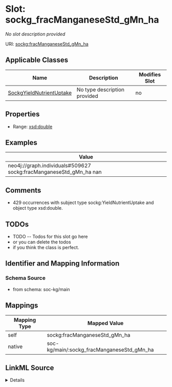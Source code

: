 

# Slot: sockg_fracManganeseStd_gMn_ha


_No slot description provided_





URI: [sockg:fracManganeseStd_gMn_ha](http://www.semanticweb.org/sockg/ontologies/2024/0/soil-carbon-ontology/fracManganeseStd_gMn_ha)



<!-- no inheritance hierarchy -->





## Applicable Classes

| Name | Description | Modifies Slot |
| --- | --- | --- |
| [SockgYieldNutrientUptake](../classes/SockgYieldNutrientUptake.md) | No type description provided |  no  |







## Properties

* Range: [xsd:double](http://www.w3.org/2001/XMLSchema#double)






## Examples

| Value |
| --- |
| neo4j://graph.individuals#509627 sockg:fracManganeseStd_gMn_ha nan |

## Comments

* 429 occurrences with subject type sockg:YieldNutrientUptake and object type xsd:double.

## TODOs

* TODO -- Todos for this slot go here
* or you can delete the todos
* if you think the class is perfect.

## Identifier and Mapping Information







### Schema Source


* from schema: soc-kg/main




## Mappings

| Mapping Type | Mapped Value |
| ---  | ---  |
| self | sockg:fracManganeseStd_gMn_ha |
| native | soc-kg/main/:sockg_fracManganeseStd_gMn_ha |




## LinkML Source

<details>
```yaml
name: sockg_fracManganeseStd_gMn_ha
description: No slot description provided
todos:
- TODO -- Todos for this slot go here
- or you can delete the todos
- if you think the class is perfect.
comments:
- 429 occurrences with subject type sockg:YieldNutrientUptake and object type xsd:double.
examples:
- value: neo4j://graph.individuals#509627 sockg:fracManganeseStd_gMn_ha nan
from_schema: soc-kg/main
rank: 1000
slot_uri: sockg:fracManganeseStd_gMn_ha
alias: sockg_fracManganeseStd_gMn_ha
domain_of:
- sockg_YieldNutrientUptake
range: double

```
</details>